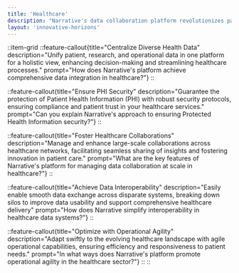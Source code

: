 ```yaml
---
title: 'Healthcare'
description: "Narrative's data collaboration platform revolutionizes patient care and operational excellence with its scalable and secure healthcare data solutions."
layout: 'innovative-horizons'
---
```


::item-grid
::feature-callout{title="Centralize Diverse Health Data" description="Unify patient, research, and operational data in one platform for a holistic view, enhancing decision-making and streamlining healthcare processes." prompt="How does Narrative's platform achieve comprehensive data integration in healthcare?"}
::

::feature-callout{title="Ensure PHI Security" description="Guarantee the protection of Patient Health Information (PHI) with robust security protocols, ensuring compliance and patient trust in your healthcare services." prompt="Can you explain Narrative's approach to ensuring Protected Health Information security?"}
::

::feature-callout{title="Foster Healthcare Collaborations" description="Manage and enhance large-scale collaborations across healthcare networks, facilitating seamless sharing of insights and fostering innovation in patient care." prompt="What are the key features of Narrative's platform for managing data collaboration at scale in healthcare?"}
::

::feature-callout{title="Achieve Data Interoperability" description="Easily enable smooth data exchange across disparate systems, breaking down silos to improve data usability and support comprehensive healthcare delivery" prompt="How does Narrative simplify interoperability in healthcare data systems?"}
::

::feature-callout{title="Optimize with Operational Agility" description="Adapt swiftly to the evolving healthcare landscape with agile operational capabilities, ensuring efficiency and responsiveness to patient needs." prompt="In what ways does Narrative's platform promote operational agility in the healthcare sector?"}
::
::
